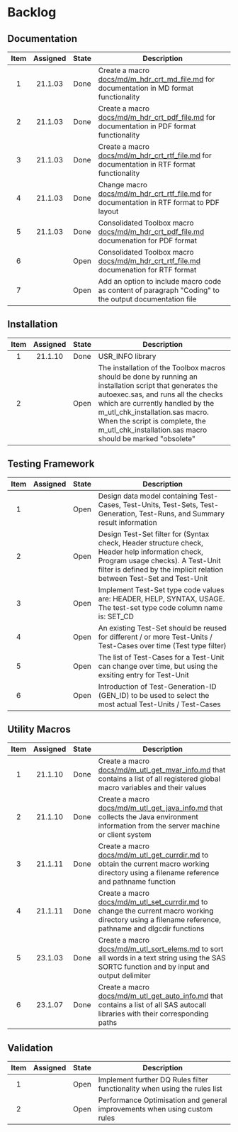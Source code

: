 # Backlog

## Documentation

| Item | Assigned | State | Description |
| :--: | :------: | :---: | ----------- |
| 1 | 21.1.03 | Done | Create a macro [docs/md/m_hdr_crt_md_file.md](docs/md/m_hdr_crt_md_file.md) for documentation in MD format functionality |
| 2 | 21.1.03 | Done | Create a macro [docs/md/m_hdr_crt_pdf_file.md](docs/md/m_hdr_crt_pdf_file.md) for documentation in PDF format functionality |
| 3 | 21.1.03 | Done | Create a macro [docs/md/m_hdr_crt_rtf_file.md](docs/md/m_hdr_crt_rtf_file.md) for documentation in RTF format functionality |
| 4 | 21.1.03 | Done | Change macro [docs/md/m_hdr_crt_rtf_file.md](docs/md/m_hdr_crt_rtf_file.md) for documentation in RTF format to PDF layout |
| 5 | 21.1.03 | Done | Consolidated Toolbox macro [docs/md/m_hdr_crt_pdf_file.md](docs/md/m_hdr_crt_pdf_file.md) documenation for PDF format |
| 6 |  | Open | Consolidated Toolbox macro [docs/md/m_hdr_crt_rtf_file.md](docs/md/m_hdr_crt_rtf_file.md) documenation for RTF format |
| 7 |  | Open | Add an option to include macro code as content of paragraph "Coding" to the output documentation file |
    
## Installation

| Item | Assigned | State | Description |
| :--: | :------: | :---: | ----------- |
| 1 | 21.1.10 | Done | USR_INFO library | USR_INFO library should be set to a temporary library in session WORK |
| 2 |  | Open | The installation of the Toolbox macros should be done by running an installation script that generates the autoexec.sas, and runs all the checks which are currently handled by the m_utl_chk_installation.sas macro. When the script is complete, the m_utl_chk_installation.sas macro should be marked "obsolete" |

## Testing Framework

| Item | Assigned | State | Description |
| :--: | :------: | :---: | ----------- |
| 1 |  | Open | Design data model containing Test-Cases, Test-Units, Test-Sets, Test-Generation, Test-Runs, and Summary result information |
| 2 |  | Open | Design Test-Set filter for (Syntax check, Header structure check, Header help information check, Program usage checks). A Test-Unit filter is defined by the implicit relation between Test-Set and Test-Unit |
| 3 |  | Open | Implement Test-Set type code values are: HEADER, HELP, SYNTAX, USAGE. The test-set type code column name is: SET_CD |
| 4 |  | Open | An existing Test-Set should be reused for different / or more Test-Units / Test-Cases over time (Test type filter) |
| 5 |  | Open | The list of Test-Cases for a Test-Unit can change over time, but using the exsiting entry for Test-Unit |
| 6 |  | Open | Introduction of Test-Generation-ID (GEN_ID) to be used to select the most actual Test-Units / Test-Cases |

## Utility Macros

| Item | Assigned | State | Description |
| :--: | :------: | :---: | ----------- |
| 1 | 21.1.10 | Done | Create a macro [docs/md/m_utl_get_mvar_info.md](docs/md/m_utl_get_mvar_info.md) that contains a list of all registered global macro variables and their values |
| 2 | 21.1.10 | Done | Create a macro [docs/md/m_utl_get_java_info.md](docs/md/m_utl_get_java_info.md) that collects the Java environment information from the server machine or client system |
| 3 | 21.1.11 | Done | Create a macro [docs/md/m_utl_get_currdir.md](docs/md/m_utl_get_currdir.md) to obtain the current macro working directory using a filename reference and pathname function |
| 4 | 21.1.11 | Done | Create a macro [docs/md/m_utl_set_currdir.md](docs/md/m_utl_set_currdir.md) to change the current macro working directory using a filename reference, pathname and dlgcdir functions |
| 5 | 23.1.03 | Done | Create a macro [docs/md/m_utl_sort_elems.md](docs/md/m_utl_sort_elems.md) to sort all words in a text string using the SAS SORTC function and by input and output delimiter  |
| 6 | 23.1.07 | Done | Create a macro [docs/md/m_utl_get_auto_info.md](docs/md/m_utl_get_auto_info.md) that contains a list of all SAS autocall libraries with their corresponding paths |

## Validation

| Item | Assigned | State | Description |
| :--: | :------: | :---: | ----------- |
| 1 |  | Open | Implement further DQ Rules filter functionality when using the rules list |
| 2 |  | Open | Performance Optimisation and general improvements when using custom rules |
